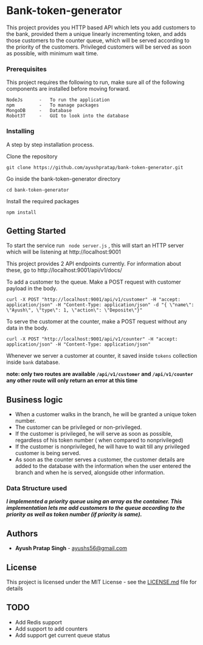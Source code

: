 # Bank-token-generator


This project provides you HTTP based API which lets you add customers to the bank, provided them a unique linearly incrementing token, and adds those customers to the counter queue, which will be served according to the priority of the customers. Privileged customers will be served as soon as possible, with minimum wait time.

### Prerequisites
This project requires the following to run, make sure all of the following components are installed before moving forward.
```
NodeJs		-	To run the application
npm			- 	To manage packages
MongoDB 	- 	Database
Robot3T		-	GUI to look into the database
```
### Installing
A step by step installation process.

Clone the repository
```
git clone https://github.com/ayushpratap/bank-token-generator.git
```
Go inside the bank-token-generator directory
```
cd bank-token-generator
```
Install the required packages
```
npm install
```
## Getting Started

To start the service run ``` node server.js``` , this will start an HTTP server which will be listening at http://localhost:9001

This project provides 2 API endpoints currently. For information about these, go to http://localhost:9001/api/v1/docs/

To add a customer to the queue. Make a POST request with customer payload in the body.

```
curl -X POST "http://localhost:9001/api/v1/customer" -H "accept: application/json" -H "Content-Type: application/json" -d "{ \"name\": \"Ayush\", \"type\": 1, \"action\": \"Deposite\"}"
```
To serve the customer at the counter, make a POST request without any data in the body.
```
curl -X POST "http://localhost:9001/api/v1/counter" -H "accept: application/json" -H "Content-Type: application/json"
```
Whenever we server a customer at counter, it saved inside ```tokens``` collection inside ```bank``` database.

**note: only two routes are available ```/api/v1/customer``` and ```/api/v1/counter``` any other route will only return an error at this time**

## Business logic
* When a customer walks in the branch, he will be granted a unique token number. 
* The customer can be privileged or non-privileged.
* If the customer is privileged, he will serve as soon as possible, regardless of his token number ( when compared to nonprivileged)
* If the customer is nonprivileged, he will have to wait till any privileged customer is being served.
* As soon as the counter serves a customer, the customer details are added to the database with the information when the user entered the branch and when he is served, alongside other information.
### Data Structure used
_**I implemented a priority queue using an array as the container. This implementation lets me add customers to the queue according to the priority as well as token number (if priority is same).**_
## Authors
*  **Ayush Pratap Singh** - ayushs56@gmail.com

## License

This project is licensed under the MIT License - see the [LICENSE.md](LICENSE.md) file for details

## TODO
*	Add Redis support
*	Add support to add counters
*	Add support get current queue status